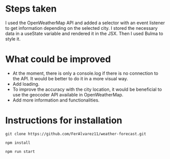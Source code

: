 # Steps taken

I used the OpenWeatherMap API and added a selector with an event listener to get information depending on the selected city. I stored the necessary data in a useState variable and rendered it in the JSX. Then I used Bulma to style it.

# What could be improved

- At the moment, there is only a console.log if there is no connection to the API. It would be better to do it in a more visual way.
- Add loading.
- To improve the accuracy with the city location, it would be beneficial to use the geocoder API available in OpenWeatherMap.
- Add more information and functionalities.

# Instructions for installation

```
git clone https://github.com/FerAlvarez11/weather-forecast.git

npm install

npm run start
```
